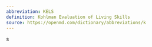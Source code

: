 ```yaml
---
abbreviation: KELS
definition: Kohlman Evaluation of Living Skills
source: https://openmd.com/dictionary/abbreviations/k
---
```

s
